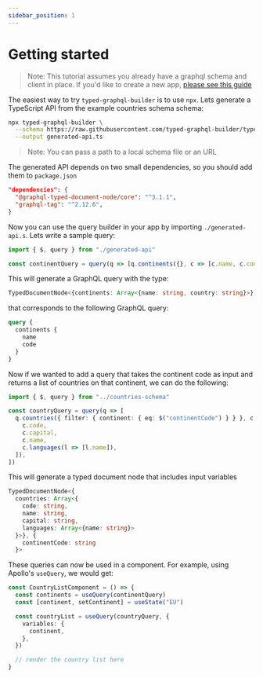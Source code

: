 ```yaml
---
sidebar_position: 1
---
```


# Getting started

> Note: This tutorial assumes you already have a graphql schema and client in place. If you'd like to create a new app, [please see this guide](sample-app.md)

The easiest way to try `typed-graphql-builder` is to use `npx`. Lets generate a TypeScript API
from the example countries schema schema:

```bash
npx typed-graphql-builder \
  --schema https://raw.githubusercontent.com/typed-graphql-builder/typed-graphql-builder/main/examples/countries-schema.graphql \
  --output generated-api.ts
```

> Note: You can pass a path to a local schema file or an URL

The generated API depends on two small dependencies, so you should add them to `package.json`

```json
"dependencies": {
  "@graphql-typed-document-node/core": "^3.1.1",
  "graphql-tag": "^2.12.6",
}
```

Now you can use the query builder in your app by importing `./generated-api.s`. Lets write a sample query:

```typescript
import { $, query } from "./generated-api"

const continentQuery = query(q => [q.continents({}, c => [c.name, c.code])])
```

This will generate a GraphQL query with the type:

```typescript
TypedDocumentNode<{continents: Array<{name: string, country: string}>}, {}>
```

that corresponds to the following GraphQL query:

```graphql
query {
  continents {
    name
    code
  }
}
```

Now if we wanted to add a query that takes the continent code as input and returns a list of
countries on that continent, we can do the following:

```typescript
import { $, query } from "../countries-schema"

const countryQuery = query(q => [
  q.countries({ filter: { continent: { eq: $("continentCode") } } }, c => [
    c.code,
    c.capital,
    c.name,
    c.languages(l => [l.name]),
  ]),
])
```

This will generate a typed document node that includes input variables

```typescript
TypedDocumentNode<{
  countries: Array<{
    code: string,
    name: string,
    capital: string,
    languages: Array<{name: string}>
  }>}, {
    continentCode: string
  }>
```

These queries can now be used in a component. For example, using Apollo's `useQuery`, we would get:

```typescript
const CountryListComponent = () => {
  const continents = useQuery(continentQuery)
  const [continent, setContinent] = useState("EU")

  const countryList = useQuery(countryQuery, {
    variables: {
      continent,
    },
  })

  // render the country list here
}
```
